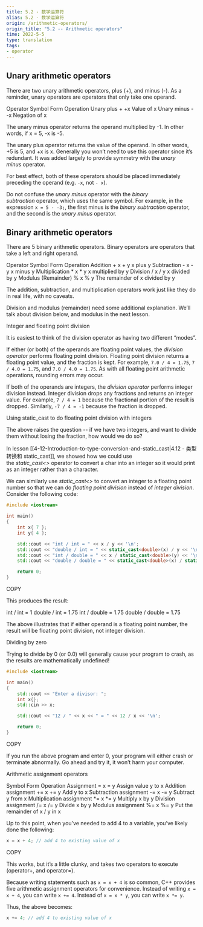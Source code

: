 ```yaml
---
title: 5.2 - 数学运算符
alias: 5.2 - 数学运算符
origin: /arithmetic-operators/
origin_title: "5.2 -- Arithmetic operators"
time: 2022-5-5
type: translation
tags:
- operator
---
```


## Unary arithmetic operators

There are two unary arithmetic operators, plus (+), and minus (-). As a reminder, unary operators are operators that only take one operand.


Operator	Symbol	Form	Operation
Unary plus	+	+x	Value of x
Unary minus	-	-x	Negation of x


The unary minus operator returns the operand multiplied by -1. In other words, if x = 5, -x is -5.

The unary plus operator returns the value of the operand. In other words, +5 is 5, and +x is x. Generally you won’t need to use this operator since it’s redundant. It was added largely to provide symmetry with the _unary minus_ operator.

For best effect, both of these operators should be placed immediately preceding the operand (e.g. `-x`, not `- x`).

Do not confuse the _unary minus_ operator with the _binary subtraction_ operator, which uses the same symbol. For example, in the expression `x = 5 - -3;`, the first minus is the _binary subtraction_ operator, and the second is the _unary minus_ operator.

## Binary arithmetic operators

There are 5 binary arithmetic operators. Binary operators are operators that take a left and right operand.

Operator	Symbol	Form	Operation
Addition	+	x + y	x plus y
Subtraction	-	x - y	x minus y
Multiplication	*	x * y	x multiplied by y
Division	/	x / y	x divided by y
Modulus (Remainder)	%	x % y	The remainder of x divided by y


The addition, subtraction, and multiplication operators work just like they do in real life, with no caveats.

Division and modulus (remainder) need some additional explanation. We’ll talk about division below, and modulus in the next lesson.

Integer and floating point division

It is easiest to think of the division operator as having two different “modes”.

If either (or both) of the operands are floating point values, the _division operator_ performs floating point division. Floating point division returns a floating point value, and the fraction is kept. For example, `7.0 / 4 = 1.75`, `7 / 4.0 = 1.75`, and `7.0 / 4.0 = 1.75`. As with all floating point arithmetic operations, rounding errors may occur.

If both of the operands are integers, the _division operator_ performs integer division instead. Integer division drops any fractions and returns an integer value. For example, `7 / 4 = 1` because the fractional portion of the result is dropped. Similarly, `-7 / 4 = -1` because the fraction is dropped.

Using static_cast to do floating point division with integers

The above raises the question -- if we have two integers, and want to divide them without losing the fraction, how would we do so?

In lesson [[4-12-Introduction-to-type-conversion-and-static_cast|4.12 - 类型转换和 static_cast]], we showed how we could use the _static_cast<>_ operator to convert a char into an integer so it would print as an integer rather than a character.

We can similarly use _static_cast<>_ to convert an integer to a floating point number so that we can do _floating point division_ instead of _integer division_. Consider the following code:

```cpp
#include <iostream>

int main()
{
    int x{ 7 };
    int y{ 4 };

    std::cout << "int / int = " << x / y << '\n';
    std::cout << "double / int = " << static_cast<double>(x) / y << '\n';
    std::cout << "int / double = " << x / static_cast<double>(y) << '\n';
    std::cout << "double / double = " << static_cast<double>(x) / static_cast<double>(y) << '\n';

    return 0;
}
```

COPY

This produces the result:

int / int = 1
double / int = 1.75
int / double = 1.75
double / double = 1.75

The above illustrates that if either operand is a floating point number, the result will be floating point division, not integer division.

Dividing by zero

Trying to divide by 0 (or 0.0) will generally cause your program to crash, as the results are mathematically undefined!

```cpp
#include <iostream>

int main()
{
	std::cout << "Enter a divisor: ";
	int x{};
	std::cin >> x;

	std::cout << "12 / " << x << " = " << 12 / x << '\n';

	return 0;
}
```

COPY

If you run the above program and enter 0, your program will either crash or terminate abnormally. Go ahead and try it, it won’t harm your computer.

Arithmetic assignment operators


Symbol	Form	Operation
Assignment	=	x = y	Assign value y to x
Addition assignment	+=	x += y	Add y to x
Subtraction assignment	-=	x -= y	Subtract y from x
Multiplication assignment	*=	x *= y	Multiply x by y
Division assignment	/=	x /= y	Divide x by y
Modulus assignment	%=	x %= y	Put the remainder of x / y in x


Up to this point, when you’ve needed to add 4 to a variable, you’ve likely done the following:

```cpp
x = x + 4; // add 4 to existing value of x
```

COPY

This works, but it’s a little clunky, and takes two operators to execute (operator+, and operator=).

Because writing statements such as `x = x + 4` is so common, C++ provides five arithmetic assignment operators for convenience. Instead of writing `x = x + 4`, you can write `x += 4`. Instead of `x = x * y`, you can write `x *= y`.

Thus, the above becomes:

```cpp
x += 4; // add 4 to existing value of x
```